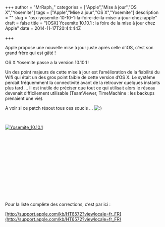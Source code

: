 +++
author = "MrRaph_"
categories = ["Apple","Mise à jour","OS X","Yosemite"]
tags = ["Apple","Mise à jour","OS X","Yosemite"]
description = ""
slug = "osx-yosemite-10-10-1-la-foire-de-la-mise-a-jour-chez-apple"
draft = false
title = "[OSX] Yosemite 10.10.1 : la foire de la mise à jour chez Apple"
date = 2014-11-17T20:44:44Z

+++


Apple propose une nouvelle mise à jour juste après celle d’iOS, c’est son grand frère qui est gâté !

OS X Yosemite passe a la version 10.10.1 !

Un des point majeurs de cette mise à jour est l’amélioration de la fiabilité du Wifi qui était un des gros point faible de cette version d’OS X. Le système perdait fréquemment la connectivité avant de la retrouver quelques instants plus tard … Il est inutile de préciser que tout ce qui utilisait alors le réseau devenait difficilement utilisable (TeamViewer, TimeMachine : les backups prenaient une vie).

A voir si ce patch résout tous ces soucis … ![:)](http://blog.techan.fr/wp-includes/images/smilies/simple-smile.png)

 

[![Yosemite_10.10.1](https://techan.fr/images/2014/11/Yosemite_10.10.1.png)](https://techan.fr/images/2014/11/Yosemite_10.10.1.png)

 

 

 

 

 

 

 

Pour la liste complète des corrections, c’est par ici :

[http://support.apple.com/kb/HT6572?viewlocale=fr_FR](http://support.apple.com/kb/HT6572?viewlocale=fr_FR)


